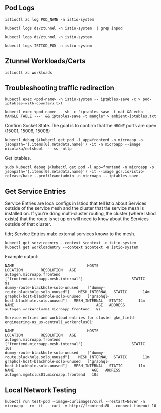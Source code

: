 ## Pod Logs

```
istioctl zc log POD_NAME -n istio-system
```

```
kubectl logs ds/ztunnel -n istio-system  | grep inpod
```

```
kubectl logs ds/ztunnel -n istio-system
```

```
kubectl logs ISTIOD_POD -n istio-system
```

## Ztunnel Workloads/Certs
```
istioctl zc workloads
```

## Troubleshooting traffic redirection

```
kubectl exec <pod-name> -n istio-system -- iptables-save -c > pod-iptables-with-counters.txt

kubectl exec <pod-name> -- sh -c "iptables-save -t nat && echo '--- MANGLE TABLE ---' && iptables-save -t mangle" > ambient-iptables.txt
```

Confirm Socket State. The goal is to confirm that the `HBONE` ports are open (15001, 15006, 15008)
```
kubectl debug $(kubectl get pod -l app=frontend -n microapp -o jsonpath='{.items[0].metadata.name}') -it -n microapp --image nicolaka/netshoot  -- ss -ntlp
```

Get iptables.
```
sudo kubectl debug $(kubectl get pod -l app=frontend -n microapp -o jsonpath='{.items[0].metadata.name}') -it --image gcr.io/istio-release/base --profile=netadmin -n microapp -- iptables-save
```

## Get Service Entries

Service Entries are local configs in Istiod that tell Istio about Services outside of the service mesh and the cluster that the service mesh is installed on. If you're doing multi-cluster routing, the cluster (where Istiod exists) that the route is set up on will need to know about the Services outside of that cluster.

tldr; Service Entries make external services known to the mesh.
```
kubectl get serviceentry --context $context -n istio-system
kubectl get workloadentry --context $context -n istio-system
```

Example output:
```
NAME                                 HOSTS                                    LOCATION        RESOLUTION   AGE
autogen.microapp.frontend            ["frontend.microapp.mesh.internal"]                      STATIC       9s
dummy-route-blackhole-solo-unused    ["dummy-route.blackhole.solo.unused"]    MESH_INTERNAL   STATIC       14m
graphql-host-blackhole-solo-unused   ["graphql-host.blackhole.solo.unused"]   MESH_INTERNAL   STATIC       14m
NAME                                     AGE   ADDRESS
autogen.workerclus01.microapp.frontend   8s    

Service entries and workload entries for cluster gke_field-engineering-us_us-central1_workerclus01:

NAME                                 HOSTS                                    LOCATION        RESOLUTION   AGE
autogen.microapp.frontend            ["frontend.microapp.mesh.internal"]                      STATIC       10s
dummy-route-blackhole-solo-unused    ["dummy-route.blackhole.solo.unused"]    MESH_INTERNAL   STATIC       11m
graphql-host-blackhole-solo-unused   ["graphql-host.blackhole.solo.unused"]   MESH_INTERNAL   STATIC       11m
NAME                                   AGE   ADDRESS
autogen.mgmtclus01.microapp.frontend   10s 
```

## Local Network Testing
```
kubectl run test-pod --image=curlimages/curl --restart=Never -n microapp --rm -it -- curl -v http://frontend:80 --connect-timeout 10
```